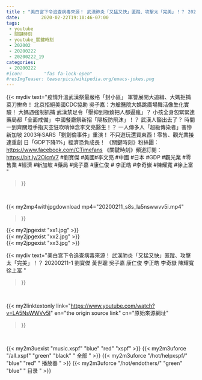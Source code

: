```yaml
---
title : "美白宮下令追查病毒來源！ 武漢肺炎「又猛又快」匿蹤、攻擊太「完美」！？ 20200211-1 劉寶傑 黃世聰 吳子嘉 康仁俊 李正皓 李奇嶽 陳耀寬 徐上富 "
date:        2020-02-22T19:10:46-07:00
tags:
 - youtube
 - 關鍵時刻
 - youtube_關鍵時刻
 - 202002
 - 20200222
 - 20200222_19
categories:
 - 20200222
#icon:        "fas fa-lock-open"
#resImgTeaser: teaserpics/wikipedia.org/emacs-jokes.png
---
```


{{< mydiv text="疫情升溫武漢祭最嚴格「封小區」 軍警展開大追緝、大媽拒捕菜刀拚命！ 北京拒絕美國CDC協助 吳子嘉：方艙醫院大媽跳廣場舞活像生化實驗！ 大媽遇強制抓捕 武漢禁足令「壓抑到極致把人都逼瘋」？ 小孩全身包緊緊連藥局都「全面戒備」 中國餐廳祭新招「隔板防飛沫」！？ 武漢人豁出去了？ 時間一到齊關燈手指天空狂吹哨悼念李文亮醫生！？ 一人傳多人「超級傳染者」害慘新加坡 2003年SARS「劉劍倫事件」重演！ 不只遊玩還買東西！零售、觀光業接連重創 日「GDP下降1%」經濟恐負成長！  《關鍵時刻》粉絲團：https://www.facebook.com/CTimefans 《關鍵時刻》頻道訂閱：https://bit.ly/2OlcnV7  #劉寶傑 #美國#李文亮 #中國 #日本 #GDP #觀光業 #零售業 #經濟 #新加坡 #藥局 #吳子嘉 #康仁俊 # 李正皓 #李奇嶽 #陳耀寬 #徐上富 "
>}}
<br>


{{< my2mp4withjpgdownload mp4="20200211_s8s_la5nswwvv5i.mp4"
>}}

{{< my2jpgexist "xx1.jpg" >}}<br>
{{< my2jpgexist "xx2.jpg" >}}<br>
{{< my2jpgexist "xx3.jpg" >}}<br>



{{< mydiv text="美白宮下令追查病毒來源！ 武漢肺炎「又猛又快」匿蹤、攻擊太「完美」！？ 20200211-1 劉寶傑 黃世聰 吳子嘉 康仁俊 李正皓 李奇嶽 陳耀寬 徐上富 "
>}}
<br>

{{< my2linktextonly link="https://www.youtube.com/watch?v=LA5NsWWVv5I"
en="the origin source link" cn="原始來源網址"
>}}


<br>

{{< my2m3uexist "music.xspf"        "blue"   "red"    "xspf" >}} {{< my2m3uforce "/all.xspf"         "green"  "black"  " 全部 " >}} {{< my2m3uforce "/hot/helpxspf/"    "blue"   "red"    " 播放器 " >}} {{< my2m3uforce "/hot/endothers/"   "green"  "blue"   " 目录 " >}} 
